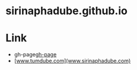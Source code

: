 # sirinaphadube.github.io

# Link

* gh-page[gh-page](http://sirinapha88.github.io/personalwebsite)
* [www.tumdube.com](www.sirinaphadube.com)
